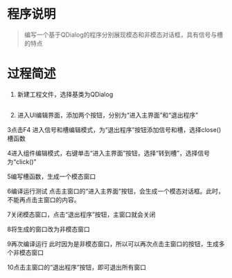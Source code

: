 # 程序说明

> 编写一个基于QDialog的程序分别展现模态和非模态对话框，具有信号与槽的特点

# 过程简述

1. 新建工程文件，选择基类为QDialog

![]()

2. 进入UI编辑界面，添加两个按钮，分别为“进入主界面”和“退出程序”

3点击F4 进入信号和槽编辑模式，为“退出程序”按钮添加信号和槽，选择close()槽函数

4进入组件编辑模式，右键单击“进入主界面”按钮，选择“转到槽”，选择信号为“click()”

5编写槽函数，生成一个模态窗口

6编译运行测试
点击主窗口的“进入主界面”按钮，会生成一个模态对话框。此时，不能再点击主窗口的内容。

7关闭模态窗口，点击“退出程序”按钮，主窗口就会关闭

8将生成的窗口改为非模态窗口

9再次编译运行
此时因为是非模态窗口，所以可以再次点击主窗口的按钮，生成多个非模态窗口

10点击主窗口的“退出程序”按钮，即可退出所有窗口